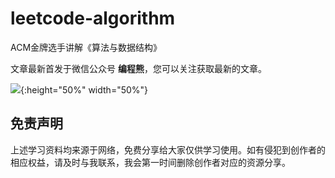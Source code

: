 # leetcode-algorithm
ACM金牌选手讲解《算法与数据结构》

文章最新首发于微信公众号 **编程熊**，您可以关注获取最新的文章。


![](https://user-images.githubusercontent.com/87517460/126327367-c35004e6-a0b8-4f09-9112-7d9f655b50df.png){:height="50%" width="50%"}




## 免责声明
上述学习资料均来源于网络，免费分享给大家仅供学习使用。如有侵犯到创作者的相应权益，请及时与我联系，我会第一时间删除创作者对应的资源分享。
